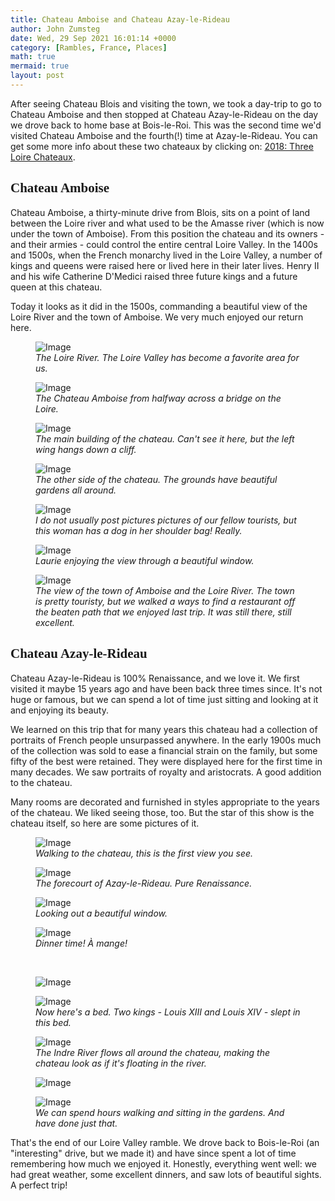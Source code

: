 ```yaml
---
title: Chateau Amboise and Chateau Azay-le-Rideau
author: John Zumsteg
date: Wed, 29 Sep 2021 16:01:14 +0000
category: [Rambles, France, Places]
math: true
mermaid: true
layout: post
---
```

After seeing Chateau Blois and visiting the town, we took a day-trip to go to Chateau Amboise and then stopped at Chateau Azay-le-Rideau on the day we drove back to home base at Bois-le-Roi. This was the second time we'd visited Chateau Amboise and the fourth(!) time at Azay-le-Rideau. You can get some more info about these two chateaux by clicking on: <a href="http://zumsteg.us/?p=4833">2018: Three Loire Chateaux</a>.
<h2 style="font-family: verdana;">Chateau Amboise</h2>
Chateau Amboise, a thirty-minute drive from Blois, sits on a point of land between the Loire river and what used to be the Amasse river (which is now under the town of Amboise). From this position the chateau and its owners - and their armies - could control the entire central Loire Valley. In the 1400s and 1500s, when the French monarchy lived in the Loire Valley, a number of kings and queens were raised here or lived here in their later lives. Henry II and his wife Catherine D'Medici raised three future kings and a future queen at this chateau.

Today it looks as it did in the 1500s, commanding a beautiful view of the Loire River and the town of Amboise. We very much enjoyed our return here.

<figure>
	<img src="{{"/assets/images/2021/09/DSC01585.jpg" | prepend: site.baseurl | prepend: site.url }}" alt="Image" />
	<figcaption><em>The Loire River. The Loire Valley has become a favorite area for us.</em></figcaption>
</figure>



<figure>
	<img src="{{"/assets/images/2021/09/DSC01584.jpg" | prepend: site.baseurl | prepend: site.url }}" alt="Image" />
	<figcaption><em>The Chateau Amboise from halfway across a bridge on the Loire.</em></figcaption>
</figure>



<figure>
	<img src="{{"/assets/images/2021/09/DSC01537.jpg" | prepend: site.baseurl | prepend: site.url }}" alt="Image" />
	<figcaption><em>The main building of the chateau. Can't see it here, but the left wing hangs down a cliff.</em></figcaption>
</figure>



<figure>
	<img src="{{"/assets/images/2021/09/DSC01562.jpg" | prepend: site.baseurl | prepend: site.url }}" alt="Image" />
	<figcaption><em>The other side of the chateau. The grounds have beautiful gardens all around.</em></figcaption>
</figure>



<figure>
	<img src="{{"/assets/images/2021/09/DSC01555.jpg" | prepend: site.baseurl | prepend: site.url }}" alt="Image" />
	<figcaption><em>I do not usually post pictures pictures of our fellow tourists, but this woman has a dog in her shoulder bag! Really.</em></figcaption>
</figure>



<figure>
	<img src="{{"/assets/images/2021/09/DSC01552.jpg" | prepend: site.baseurl | prepend: site.url }}" alt="Image" />
	<figcaption><em>Laurie enjoying the view through a beautiful window.</em></figcaption>
</figure>



<figure>
	<img src="{{"/assets/images/2021/09/DSC01538.jpg" | prepend: site.baseurl | prepend: site.url }}" alt="Image" />
	<figcaption><em>The view of the town of Amboise and the Loire River. The town is pretty touristy, but we walked a ways to find a restaurant off the beaten path that we enjoyed last trip. It was still there, still excellent.</em></figcaption>
</figure>


<h2 style="font-family: verdana;">Chateau Azay-le-Rideau</h2>
Chateau Azay-le-Rideau is 100% Renaissance, and we love it. We first visited it maybe 15 years ago and have been back three times since. It's not huge or famous, but we can spend a lot of time just sitting and looking at it and enjoying its beauty.

We learned on this trip that for many years this chateau had a collection of portraits of French people unsurpassed anywhere. In the early 1900s much of the collection was sold to ease a financial strain on the family, but some fifty of the best were retained. They were displayed here for the first time in many decades. We saw portraits of royalty and aristocrats. A good addition to the chateau.&nbsp;

Many rooms are decorated and furnished in styles appropriate to the years of the chateau. We liked seeing those, too. But the star of this show is the chateau itself, so here are some pictures of it.

<figure>
	<img src="{{"/assets/images/2021/09/DSC01587.jpg" | prepend: site.baseurl | prepend: site.url }}" alt="Image" />
	<figcaption><em>Walking to the chateau, this is the first view you see.</em></figcaption>
</figure>



<figure>
	<img src="{{"/assets/images/2021/09/DSC01617.jpg" | prepend: site.baseurl | prepend: site.url }}" alt="Image" />
	<figcaption><em>The forecourt of Azay-le-Rideau. Pure Renaissance.</em></figcaption>
</figure>



<figure>
	<img src="{{"/assets/images/2021/09/DSC01605.jpg" | prepend: site.baseurl | prepend: site.url }}" alt="Image" />
	<figcaption><em>Looking out a beautiful window.</em></figcaption>
</figure>



<figure>
	<img src="{{"/assets/images/2021/09/DSC01607.jpg" | prepend: site.baseurl | prepend: site.url }}" alt="Image" />
	<figcaption><em>Dinner time! À&nbsp;mange!</em></figcaption>
</figure>



&nbsp;

<figure>
	<img src="{{"/assets/images/2021/09/DSC01609.jpg" | prepend: site.baseurl | prepend: site.url }}" alt="Image" />
	<figcaption></figcaption>
</figure>



<figure>
	<img src="{{"/assets/images/2021/09/DSC01599.jpg" | prepend: site.baseurl | prepend: site.url }}" alt="Image" />
	<figcaption><em>Now here's a bed. Two kings - Louis XIII and Louis XIV - slept in this bed.</em></figcaption>
</figure>



<figure>
	<img src="{{"/assets/images/2021/09/DSC01622.jpg" | prepend: site.baseurl | prepend: site.url }}" alt="Image" />
	<figcaption><em>The Indre River flows all around the chateau, making the chateau look as if it's floating in the river.</em></figcaption>
</figure>



<figure>
	<img src="{{"/assets/images/2021/09/DSC01618.jpg" | prepend: site.baseurl | prepend: site.url }}" alt="Image" />
	<figcaption></figcaption>
</figure>



<figure>
	<img src="{{"/assets/images/2021/09/DSC01631.jpg" | prepend: site.baseurl | prepend: site.url }}" alt="Image" />
	<figcaption><em>We can spend hours walking and sitting in the gardens. And have done just that.</em></figcaption>
</figure>



That's the end of our Loire Valley ramble. We drove back to Bois-le-Roi (an "interesting" drive, but we made it) and have since spent a lot of time remembering how much we enjoyed it. Honestly, everything went well: we had great weather, some excellent dinners, and saw lots of beautiful sights. A perfect trip!
